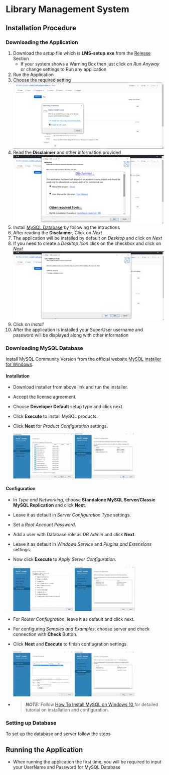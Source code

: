 # Library Management System

## Installation Procedure

### Downloading the Application
1. Download the _setup_ file which is **LMS-setup.exe** from the [Release](https://github.com/IITH-CS1023/cs1023-sdf-project-team-4/releases) Section
    - If your system shows a Warning Box then just click on _Run Anyway_ or change settings to Run any application
2. Run the Application
3. Choose the required setting
![setup_mode](Screenshots/Installation/setup_mode.png)
3. Read the **Disclaimer** and other information provided
![before_install](Screenshots/Installation/before_install.png)
4. Install [MySQL Database](#Downloading-MySQL-Database) by following the intructions
5. After reading the **Disclaimer**, Click on _Next_
6. The application will be installed by default on _Desktop_ and click on _Next_
7. If you need to create a _Desktop Icon_ click on the checkbox and click on _Next_
![desktop_icon](Screenshots/Installation/desktop_shortcut.png)
8. Click on _Install_
9. After the application is installed your SuperUser username and password will be displayed along with other information

### Downloading MySQL Database
Install MySQL Community Version from the official website [MySQL installer for Windows](https://dev.mysql.com/downloads/windows/installer/). <br>

#### Installation
- Download installer from above link and run the installer.
- Accept the license agreement.
- Choose **Developer Default** setup type and click next.
- Click **Execute** to install MySQL products.
- Click **Next** for _Product Configuration_ settings.

    <img src="Screenshots/MySql/installation.png" alt="Execution Step" width="40%" height ="40%"></img>
    <img src="Screenshots/MySql/product-configuration.png" alt="Configuration Page" width="40%" height="40%"></img>

#### Configuration
- In _Type and Networking_, choose **Standalone MySQL Server/Classic MySQL Replication** and click **Next**.
- Leave it as default in _Server Configuration Type_ settings.
- Set a _Root Account Password_.
- Add a user with Database role as _DB Admin_ and click **Next**.
- Leave it as default in _Windows Service_ and _Plugins and Extensions_ settings.
- Now click **Execute** to _Apply Server Configuration_.

    <img src="Screenshots/MySql/apply-configuration.png" alt="MySQL server Configuration" width="40%" height ="40%"></img>
    <img src="Screenshots/MySql/product-configuration-2.png" alt="Configuration Page" width="40%" height ="40%"></img>
- For _Router Confiugration_, leave it as default and click next.
- For configuring _Samples and Examples_, choose server and check connection with **Check** Button.
- Click **Next** and **Execute** to finish confiugration settings.

    <img src="Screenshots/MySql/connect-to-server.png" alt="Samples and Examples Configuration" width="40%" height ="40%"></img>
    <img src="Screenshots/MySql/product-configuration-3.png" alt="Configuration Page" width="40%" height ="40%"></img>
    
- > **_NOTE:_**  Follow [How To Install MySQL on Windows 10 ](https://youtu.be/WuBcTJnIuzo?t=259) for detailed tutorial on installation and configuration.

### Setting up Database

To set up the database and server follow the steps

## Running the Application

- When running the application the first time, you will be required to input your UserName and Password for MySQL Database